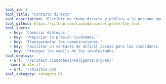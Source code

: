 ```yaml
---
tool_id: 1
tool_title: "Contacto directo"
tool_description: "Escribir de forma directa y pública a la persona que se desea contactar."
tool_github: https://github.com/ciudadanointeligente/the_tool
tool_specs:
  - key: 'Comenzar diálogos.'
  - key: 'Propiciar la presión ciudadana.'
  - key: 'Transparentar las comunicaciones.'
  - key: 'Facilitar un contacto de difícil acceso para los ciudadanos.'
  - key: 'Proteger los emails de los involucrados.'
tool_deploys:
  - url: '//writeit.ciudadanointeligente.org/en/'
  name: Write it
  - url: '//misitio.com'
tool_category: category_01
---
```


